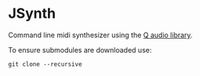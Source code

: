 # JSynth
Command line midi synthesizer using the [Q audio library](https://github.com/cycfi/q).

To ensure submodules are downloaded use:
```
git clone --recursive
``` 
